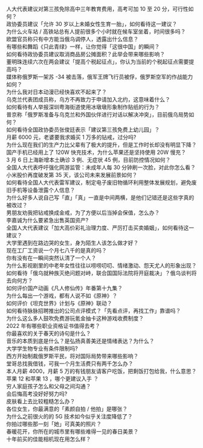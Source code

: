 人大代表建议对第三孩免除高中三年教育费用，高考可加 10 至 20 分，可行性如何？  
政协委员建议「允许 30 岁以上未婚女性生育一胎」，如何看待这一建议？  
为什么火车站 / 高铁站总有人提前很多个小时就在候车室坐着，时间很多吗？  
欧盟官员称只有中方能当俄乌调停人，透露出什么信息？  
有哪些和舞蹈《只此青绿》一样，让你觉得「这很中国」的瞬间？  
如何看待政协委员建议取消商品房公摊面积？此举会带来哪些影响？  
董明珠连续六次在两会建议「提高个税起征点」，你认为当前的个税起征点需要提高吗？  
媒体称俄罗斯一架苏 -34 被击落，俄军王牌飞行员被俘，俄罗斯空军的作战能力如何？  
为什么我对日本动漫已经快喜欢不起来了？  
乌克兰代表团成员称，乌方不再致力于申请加入北约，这意味着什么？  
如何看待有人举报深圳粤海街道使用冰墩墩形象制作贴纸的行为？  
普京称「俄罗斯准备与乌克兰和外国伙伴进行对话以解决冲突」，目前俄乌局势如何？  
如何看待全国政协委员张俊廷表示「建议第三孩免费上幼儿园」？  
月薪 6000 元，老婆要我求婚买 1 万多的钻戒，过分吗?  
为什么现在我们的生产力比父辈有了极大的提升，但是工作时长却没有明显下降？  
国产手机已经用上了 120W 快充技术，为什么苹果还是坚持使用 20W 慢充？  
3 月 6 日上海新增本土确诊 3 例、无症状 45 例，目前防控情况如何？  
全国人大代表呼吁强化网游监管：未成年人每 30 分钟刷一次脸，对此你怎么看？  
小米股价再度破发第 35 天，该公司未来发展前景如何？  
如何看待全国人大代表雷军建议，制定电子废旧物循环利用整体发展规划，避免废旧手机等设备泄露个人信息？  
为什么好多人说自己写「直」「真」一直是中间两横，是他们记错还是这些字真的被改过？  
男朋友劝我把钻戒换成金戒，为了方便以后当掉会保值，怎么办？  
李嘉诚为什么要紧急出售英国资产?  
全国人大代表建议「加大高价彩礼治理力度、严厉打击买卖婚姻」，如何看待这一建议？  
大学里遇到在路边哭的女生，身为陌生人该怎么做才好？  
现在工厂工资说一个月七八千的是真的吗？  
你有没有在一瞬间突然认清了一个人？  
为什么影视剧里的中老年女性往往以唠唠叨叨、情绪激动、怨天尤人的形象出现？  
如何看待「俄乌就种族灭绝问题对峙，联合国国际法院将开庭裁决」？俄乌谈判将去向何方？  
如何评价国产动画《凡人修仙传》年番第十九集？  
为什么每出一个游戏，都有人说不如《原神》？  
如何评价《坦克世界》计划与《原神》联动？  
如何看待脉脉招聘推出的公司点评模式？「先看点评，再找工作」靠谱吗？  
为什么这么多人鼓吹免费游玩氪金抽卡这种游戏收费制度？  
2022 年有哪些职业资格证书值得去考？  
你最喜欢的关于春天的诗句是什么？  
音乐的本质到底是什么？是弘扬真善美还是情绪表达？为什么？  
大学学生物专业有条件限制吗?  
西方开始制裁俄罗斯平民，将对国际局势带来哪些影响？  
堂哥总找我借钱，可我一个月生活费只有两千怎么办？  
本人月薪 4000，月薪 5 万的有钱朋友请客户吃饭，把剩饭打包给我，什么意思？  
苹果 12 和苹果 13 ，哪个更建议入手  ？  
穷人家庭孩子怎么和父母之间沟通？  
会后悔高考没好好努力吗?  
皮肤看上去比较粗糙怎么办？  
各位女生，你最满意的「素颜自拍 / 他拍」是哪张？  
为什么之前很火的的 5G 技术如今似乎关注度降低了？  
你拍过哪些那一刻「她」可真美的照片？  
春暖花开，你所在的城市里有哪些难得一见的春日美景？  
十年前买的佳能相机现在用怎么样？  
